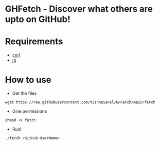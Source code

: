 # GHFetch - Discover what others are upto on GitHub!

# Requirements

 - [curl](https://github.com/curl/curl)
 - [jq](https://github.com/stedolan/jq)

# How to use

- Get the files
```
wget https://raw.githubusercontent.com/VishnuSanal/GHFetch/main/fetch
```
- Give permissions
```
chmod +x fetch
```
- Run!
```
./fetch <GitHub-UserName>
```

